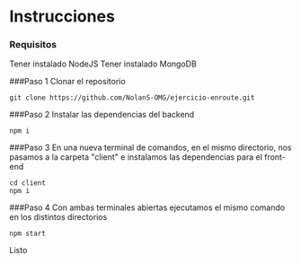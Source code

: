 # Instrucciones

### Requisitos
Tener instalado NodeJS
Tener instalado MongoDB

###Paso 1
Clonar el repositorio
```
git clone https://github.com/NolanS-OMG/ejercicio-enroute.git
```
###Paso 2
Instalar las dependencias del backend
```
npm i
```
###Paso 3
En una nueva terminal de comandos, en el mismo directorio, nos pasamos a la carpeta "client" e instalamos las dependencias para el front-end
```
cd client
npm i
```
###Paso 4
Con ambas terminales abiertas ejecutamos el mismo comando en los distintos directorios
```
npm start
```
Listo
